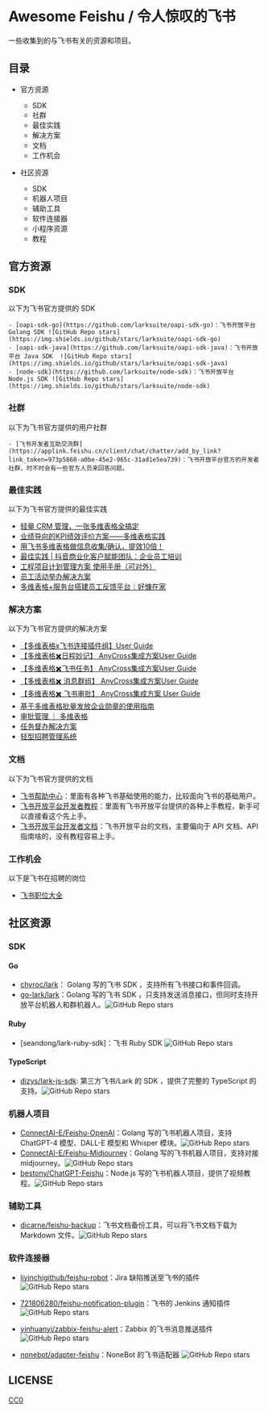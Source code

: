 # Awesome Feishu / 令人惊叹的飞书

一些收集到的与飞书有关的资源和项目。


## 目录

- 官方资源
	- SDK
	- 社群
	- 最佳实践
	- 解决方案
	- 文档
	- 工作机会

- 社区资源
	- SDK
	- 机器人项目
	- 辅助工具
	- 软件连接器
	- 小程序资源
	- 教程

## 官方资源

### SDK

以下为飞书官方提供的 SDK

	- [oapi-sdk-go](https://github.com/larksuite/oapi-sdk-go)：飞书开放平台 Golang SDK ![GitHub Repo stars](https://img.shields.io/github/stars/larksuite/oapi-sdk-go)
	- [oapi-sdk-java](https://github.com/larksuite/oapi-sdk-java)：飞书开放平台 Java SDK  ![GitHub Repo stars](https://img.shields.io/github/stars/larksuite/oapi-sdk-java)
	- [node-sdk](https://github.com/larksuite/node-sdk)：飞书开放平台 Node.js SDK ![GitHub Repo stars](https://img.shields.io/github/stars/larksuite/node-sdk)

### 社群

以下为飞书官方提供的用户社群

	- [飞书开发者互助交流群](https://applink.feishu.cn/client/chat/chatter/add_by_link?link_token=973p5860-a0be-45e2-965c-31ad1e5ea739)：飞书开放平台官方的开发者社群，时不时会有一些官方人员来回答问题。

### 最佳实践

以下为飞书官方提供的最佳实践

 - [轻量 CRM 管理，一张多维表格全搞定](https://bytedance.feishu.cn/wiki/wikcn8vaZhouWB8odiqdT6Ai2Qh)
 - [业绩导向的KPI绩效评价方案——多维表格实践](https://bytedance.feishu.cn/wiki/wikcnRPRIdEcAB94u3jdFDbljob)
 - [用飞书多维表格做信息收集/确认，提效10倍！](https://bytedance.feishu.cn/wiki/wikcn8H0UQCAmY98ba5Ccw9zK6e)
 - [最佳实践 | 抖音商业化客户赋能团队：企业员工培训](https://bytedance.feishu.cn/wiki/wikcnpbjt4pfdJeA7UDpyTRbEQf)
 - [工程项目计划管理方案 使用手册（可对外）](https://bytedance.feishu.cn/docx/FAmTdFOSjo2exaxKWMrc86K5nQe)
 - [员工活动举办解决方案](https://bytedance.feishu.cn/docs/doccnJCABy1QFx8ec0c7utjB2qe#kiy5Di)
 - [多维表格+服务台搭建员工反馈平台｜好慷在家](https://future-organization.feishu.cn/docx/CiyVdwdF3oFNfgxpM20cKw69nTe)

### 解决方案

以下为飞书官方提供的解决方案

 - [【多维表格x飞书连接插件组】User Guide](https://bytedance.feishu.cn/wiki/wikcnZK20HR2CCe96wpZ9DJWVjc)
 - [【多维表格✖️日程妙记】 AnyCross集成方案User Guide](https://bytedance.feishu.cn/wiki/wikcnyNgOTwOAlwG6JucBoXSmtb)
 - [【多维表格✖️飞书任务】 AnyCross集成方案User Guide](https://bytedance.feishu.cn/wiki/wikcnNB5GiEgR0cjtsbIzm7eDZe)
 - [【多维表格✖️ 消息群组】 AnyCross集成方案User Guide](https://bytedance.feishu.cn/wiki/wikcnUfYULBjTakbZLaMvewEPnb)
 - [【多维表格✖️ 飞书审批】 AnyCross集成方案 User Guide](https://bytedance.feishu.cn/wiki/wikcnq5Mz6PvmreWhsNUU91AK4f)
 - [基于多维表格批量发放企业勋章的使用指南](https://bytedance.feishu.cn/docx/LjoEdqejLoKlirx9WGncC0sonXe)
 - [审批管理 ｜ 多维表格](https://bytedance.feishu.cn/wiki/wikcnhoCx78EPBoDKft7fi7Uupb)
 - [任务督办解决方案](https://bytedance.feishu.cn/wiki/wikcnchPdZsFB1OvcqkbIa7jLLe)
 - [轻型招聘管理系统](https://bytedance.feishu.cn/wiki/wikcnUaNJvbCOSdtO5bXsEYfDed)

### 文档

以下为飞书官方提供的文档

 - [飞书帮助中心](https://www.feishu.cn/hc/zh-CN/)：里面有各种飞书基础使用的能力，比较面向飞书的基础用户。
 - [飞书开放平台开发者教程](https://open.feishu.cn/document/home/course)：里面有飞书开放平台提供的各种上手教程，新手可以直接看这个先上手。
 - [飞书开放平台开发者文档](https://open.feishu.cn/document/home/index)：飞书开放平台的文档，主要偏向于 API 文档、API 指南啥的，没有教程容易上手。

### 工作机会

以下是飞书在招聘的岗位

 - [飞书职位大全](https://job.toutiao.com/s/iL2XYpo)

## 社区资源

### SDK

#### Go
 - [chyroc/lark](https://github.com/chyroc/lark)： Golang 写的飞书 SDK ，支持所有飞书接口和事件回调。
 - [go-lark/lark](https://github.com/go-lark/lark)：Golang 写的飞书 SDK ，只支持发送消息接口，但同时支持开放平台机器人和群机器人。![GitHub Repo stars](https://img.shields.io/github/stars/go-lark/lark)

#### Ruby

 - [seandong/lark-ruby-sdk]：飞书 Ruby SDK ![GitHub Repo stars](https://img.shields.io/github/stars/seandong/lark-ruby-sdk)

#### TypeScript

 - [dizys/lark-js-sdk](https://github.com/dizys/lark-js-sdk): 第三方飞书/Lark 的 SDK ，提供了完整的 TypeScript 的支持。![GitHub Repo stars](https://img.shields.io/github/stars/dizys/lark-js-sdk)


### 机器人项目

 - [ConnectAI-E/Feishu-OpenAI](https://github.com/ConnectAI-E/Feishu-OpenAI)：Golang 写的飞书机器人项目，支持 ChatGPT-4 模型、DALL-E 模型和 Whisper 模块。![GitHub Repo stars](https://img.shields.io/github/stars/ConnectAI-E/Feishu-OpenAI)
 - [ConnectAI-E/Feishu-Midjourney](https://github.com/ConnectAI-E/Feishu-Midjourney)：Golang 写的飞书机器人项目，支持对接 midjourney。![GitHub Repo stars](https://img.shields.io/github/stars/ConnectAI-E/Feishu-Midjourney)
 - [bestony/ChatGPT-Feishu](https://github.com/bestony/ChatGPT-Feishu)：Node.js 写的飞书机器人项目，提供了视频教程。![GitHub Repo stars](https://img.shields.io/github/stars/bestony/ChatGPT-Feishu)


### 辅助工具

 - [dicarne/feishu-backup](https://github.com/dicarne/feishu-backup)：飞书文档备份工具，可以将飞书文档下载为 Markdown 文件。![GitHub Repo stars](https://img.shields.io/github/stars/dicarne/feishu-backup)


### 软件连接器
 - [liyinchigithub/feishu-robot](https://github.com/liyinchigithub/feishu-robot)：Jira 缺陷推送至飞书的插件 ![GitHub Repo stars](https://img.shields.io/github/stars/liyinchigithub/feishu-robot)
 - [721806280/feishu-notification-plugin](https://github.com/721806280/feishu-notification-plugin)：飞书的 Jenkins 通知插件 ![GitHub Repo stars](https://img.shields.io/github/stars/721806280/feishu-notification-plugin)

 - [yinhuanyi/zabbix-feishu-alert](https://github.com/yinhuanyi/zabbix-feishu-alert)：Zabbix 的飞书消息推送插件 ![GitHub Repo stars](https://img.shields.io/github/stars/yinhuanyi/zabbix-feishu-alert)

 - [nonebot/adapter-feishu](https://github.com/nonebot/adapter-feishu)：NoneBot 的飞书适配器 ![GitHub Repo stars](https://img.shields.io/github/stars/nonebot/adapter-feishu)


## LICENSE

[CC0](LICENSE)

